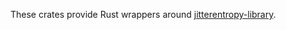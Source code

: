 These crates provide Rust wrappers around [jitterentropy-library](https://github.com/smuellerDD/jitterentropy-library).
